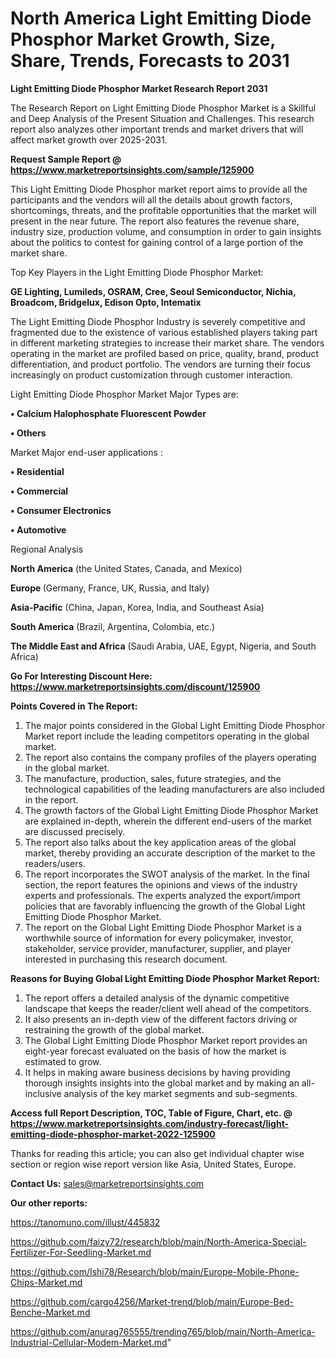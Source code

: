 # North America Light Emitting Diode Phosphor Market Growth, Size, Share, Trends, Forecasts to 2031

<strong>Light Emitting Diode Phosphor Market Research Report 2031</strong>

The Research Report on Light Emitting Diode Phosphor Market is a Skillful and Deep Analysis of the Present Situation and Challenges. This research report also analyzes other important trends and market drivers that will affect market growth over 2025-2031.

<strong>Request Sample Report @ <a href=https://www.marketreportsinsights.com/sample/125900>https://www.marketreportsinsights.com/sample/125900</a></strong>

This Light Emitting Diode Phosphor market report aims to provide all the participants and the vendors will all the details about growth factors, shortcomings, threats, and the profitable opportunities that the market will present in the near future. The report also features the revenue share, industry size, production volume, and consumption in order to gain insights about the politics to contest for gaining control of a large portion of the market share.

Top Key Players in the Light Emitting Diode Phosphor Market:

<strong>GE Lighting, Lumileds, OSRAM, Cree, Seoul Semiconductor, Nichia, Broadcom, Bridgelux, Edison Opto, Intematix</strong>

The Light Emitting Diode Phosphor Industry is severely competitive and fragmented due to the existence of various established players taking part in different marketing strategies to increase their market share. The vendors operating in the market are profiled based on price, quality, brand, product differentiation, and product portfolio. The vendors are turning their focus increasingly on product customization through customer interaction.

Light Emitting Diode Phosphor Market Major Types are:

<strong>• Calcium Halophosphate Fluorescent Powder

• Others</strong>

Market Major end-user applications :

<strong>• Residential

• Commercial

• Consumer Electronics

• Automotive</strong>

Regional Analysis

</u><strong><b>North America</b></strong> (the United States, Canada, and Mexico)

<strong><b>Europe </b></strong>(Germany, France, UK, Russia, and Italy)

<strong><b>Asia-Pacific</b></strong> (China, Japan, Korea, India, and Southeast Asia)

<strong><b>South America</b></strong> (Brazil, Argentina, Colombia, etc.)

<strong><b>The Middle East and Africa</b></strong> (Saudi Arabia, UAE, Egypt, Nigeria, and South Africa)

<strong>Go For Interesting Discount Here: <a href=https://www.marketreportsinsights.com/discount/125900>https://www.marketreportsinsights.com/discount/125900</a></strong>

<strong>Points Covered in The Report:</strong>
<ol>
  <li>The major points considered in the Global Light Emitting Diode Phosphor Market report include the leading competitors operating in the global market.</li>
  <li>The report also contains the company profiles of the players operating in the global market.</li>
  <li>The manufacture, production, sales, future strategies, and the technological capabilities of the leading manufacturers are also included in the report.</li>
  <li>The growth factors of the Global Light Emitting Diode Phosphor Market are explained in-depth, wherein the different end-users of the market are discussed precisely.</li>
  <li>The report also talks about the key application areas of the global market, thereby providing an accurate description of the market to the readers/users.</li>
  <li>The report incorporates the SWOT analysis of the market. In the final section, the report features the opinions and views of the industry experts and professionals. The experts analyzed the export/import policies that are favorably influencing the growth of the Global Light Emitting Diode Phosphor Market.</li>
  <li>The report on the Global Light Emitting Diode Phosphor Market is a worthwhile source of information for every policymaker, investor, stakeholder, service provider, manufacturer, supplier, and player interested in purchasing this research document.</li>
</ol>
<strong>Reasons for Buying Global Light Emitting Diode Phosphor Market Report:</strong>

<ol>
  <li>The report offers a detailed analysis of the dynamic competitive landscape that keeps the reader/client well ahead of the competitors.</li>
  <li>It also presents an in-depth view of the different factors driving or restraining the growth of the global market.</li>
  <li>The Global Light Emitting Diode Phosphor Market report provides an eight-year forecast evaluated on the basis of how the market is estimated to grow.</li>
  <li>It helps in making aware business decisions by having providing thorough insights insights into the global market and by making an all-inclusive analysis of the key market segments and sub-segments.</li>
</ol>
<strong>Access full Report Description, TOC, Table of Figure, Chart, etc. @ <a href=https://www.marketreportsinsights.com/industry-forecast/light-emitting-diode-phosphor-market-2022-125900>https://www.marketreportsinsights.com/industry-forecast/light-emitting-diode-phosphor-market-2022-125900</a></strong>


Thanks for reading this article; you can also get individual chapter wise section or region wise report version like Asia, United States, Europe.

<strong>Contact Us:</strong>
sales@marketreportsinsights.com

<strong>Our other reports:</strong>

<a href=https://tanomuno.com/illust/445832>https://tanomuno.com/illust/445832</a>

<a href=https://github.com/faizy72/research/blob/main/North-America-Special-Fertilizer-For-Seedling-Market.md>https://github.com/faizy72/research/blob/main/North-America-Special-Fertilizer-For-Seedling-Market.md</a>

<a href=https://github.com/Ishi78/Research/blob/main/Europe-Mobile-Phone-Chips-Market.md>https://github.com/Ishi78/Research/blob/main/Europe-Mobile-Phone-Chips-Market.md</a>

<a href=https://github.com/cargo4256/Market-trend/blob/main/Europe-Bed-Benche-Market.md>https://github.com/cargo4256/Market-trend/blob/main/Europe-Bed-Benche-Market.md</a>

<a href=https://github.com/anurag765555/trending765/blob/main/North-America-Industrial-Cellular-Modem-Market.md>https://github.com/anurag765555/trending765/blob/main/North-America-Industrial-Cellular-Modem-Market.md</a>"
